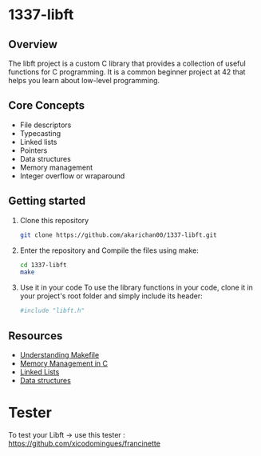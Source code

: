 # 1337-libft

## Overview
The libft project is a custom C library that provides a collection of useful functions for C programming. It is a common beginner project at 42 that helps you learn about low-level programming.

## Core Concepts
  - File descriptors
  - Typecasting
  - Linked lists
  - Pointers
  - Data structures
  - Memory management
  - Integer overflow or wraparound

## Getting started
  1. Clone this repository
       ```bash
       git clone https://github.com/akarichan00/1337-libft.git
       ```
  2. Enter the repository and Compile the files using make:
      ```bash
      cd 1337-libft
      make
      ```
  3. Use it in your code
     To use the library functions in your code, clone it in your project's root folder and simply include its header:
     ```bash
     #include "libft.h"
     ```

## Resources
  - [Understanding Makefile](https://www.youtube.com/watch?v=a8mPKBxQ9No&t=55s)
  - [Memory Management in C](https://www.geeksforgeeks.org/dynamic-memory-allocation-in-c-using-malloc-calloc-free-and-realloc/)
  - [Linked Lists](https://www.youtube.com/watch?v=vcQIFT79_50&t=1s)
  - [Data structures](https://www.w3schools.com/c/c_structs.php) 


# Tester
  To test your Libft -> use this tester : https://github.com/xicodomingues/francinette

